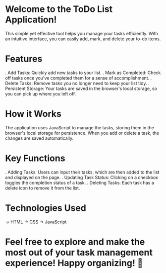 # Welcome to the ToDo List Application! 



This simple yet effective tool helps you manage your tasks efficiently. With an intuitive interface, you can easily add, mark, and delete your to-do items.

# Features
. Add Tasks: Quickly add new tasks to your list.
. Mark as Completed: Check off tasks once you've completed them for a sense of accomplishment.
. Delete Tasks: Remove tasks you no longer need to keep your list tidy.
. Persistent Storage: Your tasks are saved in the browser's local storage, so you can pick up where you left off.


# How it Works
The application uses JavaScript to manage the tasks, storing them in the browser's local storage for persistence. When you add or delete a task, the changes are saved automatically.

# Key Functions
. Adding Tasks: Users can input their tasks, which are then added to the list and displayed on the page.
. Updating Task Status: Clicking on a checkbox toggles the completion status of a task.
. Deleting Tasks: Each task has a delete icon to remove it from the list.

# Technologies Used
-> HTML
-> CSS
-> JavaScript

# Feel free to explore and make the most out of your task management experience! Happy organizing! 🌟
